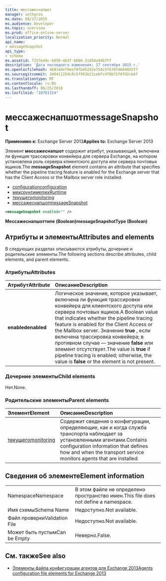 ```yaml
---
title: мессажеснапшот
manager: sethgros
ms.date: 09/17/2015
ms.audience: Developer
ms.topic: overview
ms.prod: office-online-server
localization_priority: Normal
api_name:
- messageSnapshot
api_type:
- schema
ms.assetid: f157e44c-b950-463f-b086-31d5da94b7ff
description: 'Дата последнего изменения: 17 сентября 2015 г.'
ms.openlocfilehash: 4b814def8eef8fb452d2e754c5f6787d644055f7
ms.sourcegitcommit: 34041125dc8c5f993b21cebfc4f8b72f0fd2cb6f
ms.translationtype: MT
ms.contentlocale: ru-RU
ms.lasthandoff: 06/25/2018
ms.locfileid: "19761314"
---
```

# <a name="messagesnapshot"></a><span data-ttu-id="32611-103">мессажеснапшот</span><span class="sxs-lookup"><span data-stu-id="32611-103">messageSnapshot</span></span>

<span data-ttu-id="32611-104">**Применимо к:** Exchange Server 2013</span><span class="sxs-lookup"><span data-stu-id="32611-104">**Applies to:** Exchange Server 2013</span></span>
  
<span data-ttu-id="32611-105">Элемент **мессажеснапшот** содержит атрибут, указывающий, включена ли функция трассировки конвейера для сервера Exchange, на котором установлена роль сервера клиентского доступа или сервера почтовых ящиков.</span><span class="sxs-lookup"><span data-stu-id="32611-105">The **messageSnapshot** element contains an attribute that specifies whether the pipeline tracing feature is enabled for the Exchange server that has the Client Access or the Mailbox server role installed.</span></span> 
  
- [<span data-ttu-id="32611-106">configuration</span><span class="sxs-lookup"><span data-stu-id="32611-106">configuration</span></span>](configuration.md)  
- [<span data-ttu-id="32611-107">мексрунтиме</span><span class="sxs-lookup"><span data-stu-id="32611-107">mexRuntime</span></span>](mexruntime.md) 
- [<span data-ttu-id="32611-108">текущего</span><span class="sxs-lookup"><span data-stu-id="32611-108">monitoring</span></span>](monitoring.md) 
- [<span data-ttu-id="32611-109">мессажеснапшот</span><span class="sxs-lookup"><span data-stu-id="32611-109">messageSnapshot</span></span>](messagesnapshot.md)
  
```XML
<messageSnapshot enabled="" />
```

<span data-ttu-id="32611-110">**Мессажеснапшоттипе (Boolean)**</span><span class="sxs-lookup"><span data-stu-id="32611-110">**messageSnapshotType (Boolean)**</span></span>

## <a name="attributes-and-elements"></a><span data-ttu-id="32611-111">Атрибуты и элементы</span><span class="sxs-lookup"><span data-stu-id="32611-111">Attributes and elements</span></span>

<span data-ttu-id="32611-112">В следующих разделах описываются атрибуты, дочерние и родительские элементы.</span><span class="sxs-lookup"><span data-stu-id="32611-112">The following sections describe attributes, child elements, and parent elements.</span></span>
  
### <a name="attributes"></a><span data-ttu-id="32611-113">Атрибуты</span><span class="sxs-lookup"><span data-stu-id="32611-113">Attributes</span></span>

|<span data-ttu-id="32611-114">**Атрибут**</span><span class="sxs-lookup"><span data-stu-id="32611-114">**Attribute**</span></span>|<span data-ttu-id="32611-115">**Описание**</span><span class="sxs-lookup"><span data-stu-id="32611-115">**Description**</span></span>|
|:-----|:-----|
|<span data-ttu-id="32611-116">**enabled**</span><span class="sxs-lookup"><span data-stu-id="32611-116">**enabled**</span></span> <br/> |<span data-ttu-id="32611-117">Логическое значение, которое указывает, включена ли функция трассировки конвейера для клиентского доступа или сервера почтовых ящиков.</span><span class="sxs-lookup"><span data-stu-id="32611-117">A Boolean value that indicates whether the pipeline tracing feature is enabled for the Client Access or the Mailbox server.</span></span> <span data-ttu-id="32611-118">Значение **true** , если включена трассировка конвейера; в противном случае — значение **false** или элемент отсутствует.</span><span class="sxs-lookup"><span data-stu-id="32611-118">The value is **true** if pipeline tracing is enabled; otherwise, the value is **false** or the element is not present.</span></span>  <br/> |
   
### <a name="child-elements"></a><span data-ttu-id="32611-119">Дочерние элементы</span><span class="sxs-lookup"><span data-stu-id="32611-119">Child elements</span></span>

<span data-ttu-id="32611-120">Нет.</span><span class="sxs-lookup"><span data-stu-id="32611-120">None.</span></span>
  
### <a name="parent-elements"></a><span data-ttu-id="32611-121">Родительские элементы</span><span class="sxs-lookup"><span data-stu-id="32611-121">Parent elements</span></span>

|<span data-ttu-id="32611-122">**Элемент**</span><span class="sxs-lookup"><span data-stu-id="32611-122">**Element**</span></span>|<span data-ttu-id="32611-123">**Описание**</span><span class="sxs-lookup"><span data-stu-id="32611-123">**Description**</span></span>|
|:-----|:-----|
|[<span data-ttu-id="32611-124">текущего</span><span class="sxs-lookup"><span data-stu-id="32611-124">monitoring</span></span>](monitoring.md) <br/> |<span data-ttu-id="32611-125">Содержит сведения о конфигурации, определяющие, как и когда служба транспорта наблюдает за установленными агентами.</span><span class="sxs-lookup"><span data-stu-id="32611-125">Contains configuration information that defines how and when the transport service monitors agents that are installed.</span></span>  <br/> |
   
## <a name="element-information"></a><span data-ttu-id="32611-126">Сведения об элементе</span><span class="sxs-lookup"><span data-stu-id="32611-126">Element information</span></span>

|||
|:-----|:-----|
|<span data-ttu-id="32611-127">Namespace</span><span class="sxs-lookup"><span data-stu-id="32611-127">Namespace</span></span>  <br/> |<span data-ttu-id="32611-128">В этом файле не определено пространство имен.</span><span class="sxs-lookup"><span data-stu-id="32611-128">This file does not define a namespace.</span></span>  <br/> |
|<span data-ttu-id="32611-129">Имя схемы</span><span class="sxs-lookup"><span data-stu-id="32611-129">Schema Name</span></span>  <br/> |<span data-ttu-id="32611-130">Недоступно.</span><span class="sxs-lookup"><span data-stu-id="32611-130">Not available.</span></span>  <br/> |
|<span data-ttu-id="32611-131">Файл проверки</span><span class="sxs-lookup"><span data-stu-id="32611-131">Validation File</span></span>  <br/> |<span data-ttu-id="32611-132">Недоступно.</span><span class="sxs-lookup"><span data-stu-id="32611-132">Not available.</span></span>  <br/> |
|<span data-ttu-id="32611-133">Может быть пустым</span><span class="sxs-lookup"><span data-stu-id="32611-133">Can be Empty</span></span>  <br/> |<span data-ttu-id="32611-134">Неверно.</span><span class="sxs-lookup"><span data-stu-id="32611-134">False.</span></span>  <br/> |
   
## <a name="see-also"></a><span data-ttu-id="32611-135">См. также</span><span class="sxs-lookup"><span data-stu-id="32611-135">See also</span></span>

- [<span data-ttu-id="32611-136">Элементы файла конфигурации агентов для Exchange 2013</span><span class="sxs-lookup"><span data-stu-id="32611-136">Agents configuration file elements for Exchange 2013</span></span>](agents-configuration-file-elements-for-exchange-2013.md)

